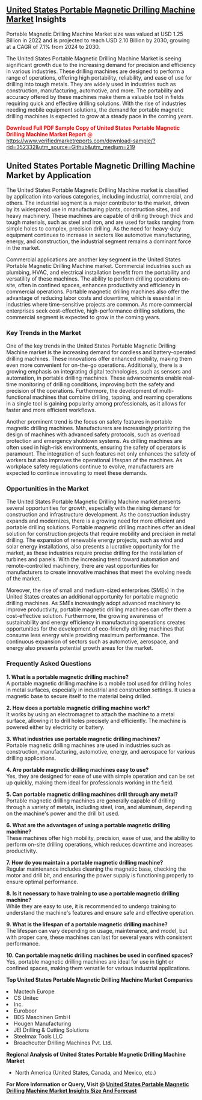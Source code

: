 <h2><a href="https://www.verifiedmarketreports.com/download-sample/?rid=352332&amp;utm_source=Github&amp;utm_medium=219" target="_blank">United States Portable Magnetic Drilling Machine Market</a> Insights</h2><p>Portable Magnetic Drilling Machine Market size was valued at USD 1.25 Billion in 2022 and is projected to reach USD 2.10 Billion by 2030, growing at a CAGR of 7.1% from 2024 to 2030.</p><p> <p>The United States Portable Magnetic Drilling Machine Market is seeing significant growth due to the increasing demand for precision and efficiency in various industries. These drilling machines are designed to perform a range of operations, offering high portability, reliability, and ease of use for drilling into tough metals. They are widely used in industries such as construction, manufacturing, automotive, and more. The portability and accuracy offered by these machines make them a valuable tool in fields requiring quick and effective drilling solutions. With the rise of industries needing mobile equipment solutions, the demand for portable magnetic drilling machines is expected to grow at a steady pace in the coming years.</p> <p><p><span class=""><span style="color: #ff0000;"><strong>Download Full PDF Sample Copy of United States Portable Magnetic Drilling Machine Market Report</strong> @ </span><a href="https://www.verifiedmarketreports.com/download-sample/?rid=352332&amp;utm_source=Github&amp;utm_medium=219" target="_blank">https://www.verifiedmarketreports.com/download-sample/?rid=352332&amp;utm_source=Github&amp;utm_medium=219</a></span></p></p> <h2>United States Portable Magnetic Drilling Machine Market by Application</h2> <p>The United States Portable Magnetic Drilling Machine market is classified by application into various categories, including industrial, commercial, and others. The industrial segment is a major contributor to the market, driven by its widespread use in manufacturing plants, construction sites, and heavy machinery. These machines are capable of drilling through thick and tough materials, such as steel and iron, and are used for tasks ranging from simple holes to complex, precision drilling. As the need for heavy-duty equipment continues to increase in sectors like automotive manufacturing, energy, and construction, the industrial segment remains a dominant force in the market.</p> <p>Commercial applications are another key segment in the United States Portable Magnetic Drilling Machine market. Commercial industries such as plumbing, HVAC, and electrical installation benefit from the portability and versatility of these machines. The ability to perform drilling operations on-site, often in confined spaces, enhances productivity and efficiency in commercial operations. Portable magnetic drilling machines also offer the advantage of reducing labor costs and downtime, which is essential in industries where time-sensitive projects are common. As more commercial enterprises seek cost-effective, high-performance drilling solutions, the commercial segment is expected to grow in the coming years.</p> <h3>Key Trends in the Market</h3> <p>One of the key trends in the United States Portable Magnetic Drilling Machine market is the increasing demand for cordless and battery-operated drilling machines. These innovations offer enhanced mobility, making them even more convenient for on-the-go operations. Additionally, there is a growing emphasis on integrating digital technologies, such as sensors and automation, in portable drilling machines. These advancements enable real-time monitoring of drilling conditions, improving both the safety and precision of the operations. Furthermore, the development of multi-functional machines that combine drilling, tapping, and reaming operations in a single tool is gaining popularity among professionals, as it allows for faster and more efficient workflows.</p> <p>Another prominent trend is the focus on safety features in portable magnetic drilling machines. Manufacturers are increasingly prioritizing the design of machines with advanced safety protocols, such as overload protection and emergency shutdown systems. As drilling machines are often used in high-risk environments, ensuring the safety of operators is paramount. The integration of such features not only enhances the safety of workers but also improves the operational lifespan of the machines. As workplace safety regulations continue to evolve, manufacturers are expected to continue innovating to meet these demands.</p> <h3>Opportunities in the Market</h3> <p>The United States Portable Magnetic Drilling Machine market presents several opportunities for growth, especially with the rising demand for construction and infrastructure development. As the construction industry expands and modernizes, there is a growing need for more efficient and portable drilling solutions. Portable magnetic drilling machines offer an ideal solution for construction projects that require mobility and precision in metal drilling. The expansion of renewable energy projects, such as wind and solar energy installations, also presents a lucrative opportunity for the market, as these industries require precise drilling for the installation of turbines and panels. With the increasing trend toward automation and remote-controlled machinery, there are vast opportunities for manufacturers to create innovative machines that meet the evolving needs of the market.</p> <p>Moreover, the rise of small and medium-sized enterprises (SMEs) in the United States creates an additional opportunity for portable magnetic drilling machines. As SMEs increasingly adopt advanced machinery to improve productivity, portable magnetic drilling machines can offer them a cost-effective solution. Furthermore, the growing awareness of sustainability and energy efficiency in manufacturing operations creates opportunities for the development of eco-friendly drilling machines that consume less energy while providing maximum performance. The continuous expansion of sectors such as automotive, aerospace, and energy also presents potential growth areas for the market.</p> <h3>Frequently Asked Questions</h3> <p><strong>1. What is a portable magnetic drilling machine?</strong><br> A portable magnetic drilling machine is a mobile tool used for drilling holes in metal surfaces, especially in industrial and construction settings. It uses a magnetic base to secure itself to the material being drilled.</p> <p><strong>2. How does a portable magnetic drilling machine work?</strong><br> It works by using an electromagnet to attach the machine to a metal surface, allowing it to drill holes precisely and efficiently. The machine is powered either by electricity or battery.</p> <p><strong>3. What industries use portable magnetic drilling machines?</strong><br> Portable magnetic drilling machines are used in industries such as construction, manufacturing, automotive, energy, and aerospace for various drilling applications.</p> <p><strong>4. Are portable magnetic drilling machines easy to use?</strong><br> Yes, they are designed for ease of use with simple operation and can be set up quickly, making them ideal for professionals working in the field.</p> <p><strong>5. Can portable magnetic drilling machines drill through any metal?</strong><br> Portable magnetic drilling machines are generally capable of drilling through a variety of metals, including steel, iron, and aluminum, depending on the machine's power and the drill bit used.</p> <p><strong>6. What are the advantages of using a portable magnetic drilling machine?</strong><br> These machines offer high mobility, precision, ease of use, and the ability to perform on-site drilling operations, which reduces downtime and increases productivity.</p> <p><strong>7. How do you maintain a portable magnetic drilling machine?</strong><br> Regular maintenance includes cleaning the magnetic base, checking the motor and drill bit, and ensuring the power supply is functioning properly to ensure optimal performance.</p> <p><strong>8. Is it necessary to have training to use a portable magnetic drilling machine?</strong><br> While they are easy to use, it is recommended to undergo training to understand the machine's features and ensure safe and effective operation.</p> <p><strong>9. What is the lifespan of a portable magnetic drilling machine?</strong><br> The lifespan can vary depending on usage, maintenance, and model, but with proper care, these machines can last for several years with consistent performance.</p> <p><strong>10. Can portable magnetic drilling machines be used in confined spaces?</strong><br> Yes, portable magnetic drilling machines are ideal for use in tight or confined spaces, making them versatile for various industrial applications.</p> </p><p><strong>Top United States Portable Magnetic Drilling Machine Market Companies</strong></p><div data-test-id=""><p><li>Mactech Europe</li><li> CS Unitec</li><li> Inc.</li><li> Euroboor</li><li> BDS Maschinen GmbH</li><li> Hougen Manufacturing</li><li> JEI Drilling & Cutting Solutions</li><li> Steelmax Tools LLC</li><li> Broachcutter Drilling Machines Pvt. Ltd.</li></p><div><strong>Regional Analysis of&nbsp;United States Portable Magnetic Drilling Machine Market</strong></div><ul><li dir="ltr"><p dir="ltr">North America&nbsp;(United States, Canada, and Mexico, etc.)</p></li></ul><p><strong>For More Information or Query, Visit @&nbsp;</strong><strong><a href="https://www.verifiedmarketreports.com/product/portable-magnetic-drilling-machine-market/?utm_source=Github&amp;utm_medium=219" target="_blank">United States Portable Magnetic Drilling Machine Market Insights Size And Forecast</a></strong></p></div>
